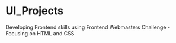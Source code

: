 # UI_Projects
Developing Frontend skills using Frontend Webmasters Challenge - Focusing on HTML and CSS
